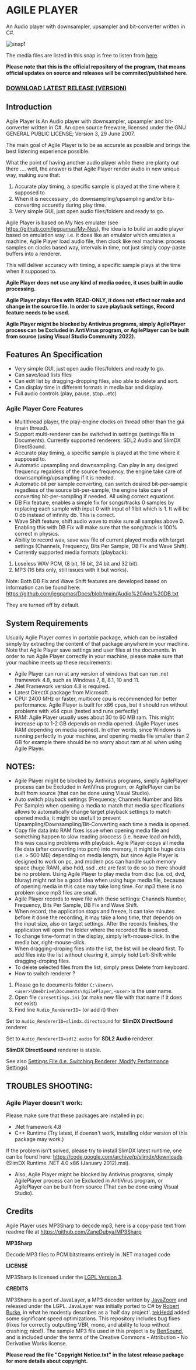 # AGILE PLAYER
An Audio player with downsampler, upsampler and bit-converter written in C#.

![snap1](/snap.png?raw=true "Snapshot1")

The media files are listed in this snap is free to listen from [here](https://soundcloud.com/alaa-hadid-451591915).

**Please note that this is the official repository of the program, that means official updates on source and releases will be commited/published here.**

### [DOWNLOAD LATEST RELEASE (VERSION)](https://github.com/jegqamas/Agile-Player/releases)

## Introduction
Agile Player is An Audio player with downsampler, upsampler and bit-converter written in C#.
An open source freeware, licensed under the GNU GENERAL PUBLIC LICENSE; Version 3, 29 June 2007.

The main goal of Agile Player is to be as accurate as possible and brings the best listening experience possible.

What the point of having another audio player while there are planty out there .... well, the answer is that 
Agile Player render audio in new unique way, making sure that:
1. Accurate play timing, a specific sample is played at the time where it supposed to
2. When it is neccessary , do downsampling/upsampling and/or bits-converting accuretly during play time.
3. Very simple GUI, just open audio files/folders and ready to go.

Agile Player is based on My Nes emulater (see <https://github.com/jegqamas/My-Nes>), the idea is to build
an audio player based on emulation way. i.e. it does like an emulator which emulates a machine, 
Agile Player load audio file, then clock like real machine: process samples on clocks based way, intervals in time, 
not just simply copy-paste buffers into a renderer.

This will deliver accuracy with timing, a specific sample plays at the time when it supposed to.

**Agile Player does not use any kind of media codec, it uses built in audio processing.**

**Agile Player plays files with READ-ONLY, it does not effect nor make and change in the source file. In order to save playback settings, Record feature needs to be used.**

**Agile Player might be blocked by Antivirus programs, simply AgilePlayer process can be Excluded in AntiVirus program, or AgilePlayer can be built from source (using Visual Studio Community 2022).**

## Features An Specification
- Very simple GUI, just open audio files/folders and ready to go.
- Can save/load lists files
- Can edit list by dragging-dropping files, also able to delete and sort.
- Can display time in different formats in media bar and display.
- Full audio controls (play, pause, stop...etc)

### Agile Player Core Features

- Multithread player, the play-engine clocks on thread other than the gui (main thread).
- Support multi-renderer can be switched in settings (settings file in Documents). Currently supported renderers: SDL2 Audio and SlimDX DirectSound.
- Accurate play timing, a specific sample is played at the time where it supposed to.
- Automatic upsampling and downsampling. Can play in any desigred frequency regaldess of the source frequency, the engine take care of downsampling/upsampling if it is needed.
- Automatic bit per sample converting, can switch desired bit-per-sample regadless of the source bit-per-sample, the engine take care of converting bit-per-sampling if needed. All using correct equations.
- DB Fix feature, enables a simple fix for songs/tracks 0 samples by replacing each sample with input 0 with input of 1 bit which is 1. It will be 0 db instead of infinity db. This is correct.
- Wave Shift feature, shift audio wave to make sure all samples above 0. Enabling this with DB Fix will make sure that the song/track is 100% correct in physics.
- Ability to record wav, save wav file of current played media with target settings (Channels, Frequency, Bits Per Sample, DB Fix and Wave Shift).
- Currently supported media formats (playback): 

1. Loseless WAV PCM, (8 bit, 16 bit, 24 bit and 32 bit). 
2. MP3 (16 bits only, still issues with it but works).

Note: Both DB Fix and Wave Shift features are developed based on information can be found here: <https://github.com/jegqamas/Docs/blob/main/Audio%20And%20DB.txt>

They are turned off by default.

## System Requirements
Usually Agile Player comes in portable package, which can be installed simply by extracting the content of that package 
anywhere in your machine.
Note that Agile Player save settings and user files at the documents.
In order to run Agile Player correctly in your machine, please make sure that your machine meets up these requirements:

- Agile Player can run at any version of windows that can run .net framework 4.8, such as Windows 7, 8, 8.1, 10 and 11.
- .Net Framework version 4.8 is required.
- Latest DirectX package from Microsoft.
- CPU: 2400 MHz or faster, multicore cpu is recommended for better performance. Agile Player is built for x86 cpus, 
  but it should run without problems with x64 cpus (tested and runs perfectly)
- RAM: Agile Player usually uses about 30 to 60 MB ram. This might increase up to 1-2 GB depends on media opened. (Agile Player uses RAM depending on media opened).
In other words, since Windows is running perfectly in your machine, and opening media file smaller than 2 GB for example there should be no worry about ram at all when using Agile Player.

NOTES:
------------------
- Agile Player might be blocked by Antivirus programs, simply AgilePlayer process can be Excluded in AntiVirus program, or AgilePlayer can be built from source (that can be done using Visual Studio). 
- Auto switch playback settings (Frequency, Channels Number and Bits Per Sample) when opening a media
  to match that media specifications allows to automatically change target playback settings to match opened media,
  it might be usefull to prevent Upsampling/Downsampling/Bit-Converting each time a media is opened.
- Copy file data into RAM fixes issue when opening media file and something happen to slow reading proccess (i.e. heave load on hdd), this was causing problems with playback. 
  Agile Player copys all media file data (after converting into pcm) into memory, it might be huge data (i.e. > 500 MB) depending on media length, but since Agile Player is designed
  to work on pc, and modern pcs can handle such memory space (huge RAM), also hdd, ssd ..etc are fast to do so so there should be no problem. 
  Using Agile Player to play media from disc (i.e. cd, dvd, bluray) might not be a good idea when using huge media file, because of opening media in this case may take long time. 
  For mp3 there is no problem since mp3 files are small.
- Agile Player records to wave file with these settings: Channels Number, Frequency, Bits Per Sample, DB Fix and Wave Shift.
- When record, the application stops and freeze, it can take minutes before it done the recording, it may take a long time,
that depends on the input size, also on target settings. After the records finishes, the application will open the folder where
the recorded file is saved.
- To change time-format in the display, simply left-mouse-click. In the media bar, right-mouse-click.
- When dragging-droping files into the list, the list will be cleard first. 
  To add files into the list without clearing it, simply hold Left-Shift while dragging-droping files.
- To delete selected files from the list, simply press Delete from keyboard.
- How to switch renderer ?

1. Please go to documents folder `C:\Users\<user>\OneDrive\Documents\AgilePlayer`, `<user>` is the user name.
2. Open file `coresettings.ini` (or make new file with that name if it does not exist)
3. Find line `Audio_RendererID=` (or add it) then 

Set to `Audio_RendererID=slimdx.directsound` for **SlimDX DirectSound** renderer.

Set to `Audio_RendererID=sdl2.audio` for **SDL2 Audio** renderer.

**SlimDX DirectSound** renderer is stable.

See also [Settings File (i.e. Switching Renderer, Modify Performance Settings)](https://github.com/jegqamas/Agile-Player/wiki/Settings-File-(i.e.-Switching-Renderer,-Modify-Performance-Settings))

TROUBLES SHOOTING:
------------------
### Agile Player doesn't work:

Please make sure that these packages are installed in pc:
- .Net framework 4.8
- C++ Runtime (Try latest, if doensn't work, installing older version of this package may work.)

If the problem isn't solved, please try to install SlimDX latest runtime, one can be found here: <https://code.google.com/archive/p/slimdx/downloads> (SlimDX Runtime .NET 4.0 x86 (January 2012).msi).

- Also, Agile Player might be blocked by Antivirus programs, simply AgilePlayer process can be Excluded in AntiVirus program, or AgilePlayer can be built from source (That can be done using Visual Studio). 

Credits
-----------------------
Agile Player uses MP3Sharp to decode mp3, here is a copy-pase text from readme file at <https://github.com/ZaneDubya/MP3Sharp>

**MP3Sharp**

Decode MP3 files to PCM bitstreams entirely in .NET managed code

**LICENSE**

MP3Sharp is licensed under the [LGPL Version 3](https://github.com/ZaneDubya/MP3Sharp/blob/master/license.txt).

**CREDITS**

MP3Sharp is a port of JavaLayer, a MP3 decoder written by [JavaZoom](http://www.javazoom.net) and released under the LGPL. JavaLayer was initially ported to C# by [Robert Burke](http://www.robburke.net/), in what he modestly describes as a 'half day project'. [tekHedd](http://www.byteheaven.com/) added some significant speed optimizations. This repository includes bug fixes (fixes for correctly outputting VBR, mono, and ability to loop without crashing; nice!). The sample MP3 file used in this project is by [BenSound](http://www.bensound.com), and is included under the terms of the Creative Commons - Attribution - No Derivative Works license.

**Please read the file "Copyright Notice.txt" in the latest release package for more details about copyright.**
